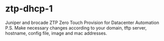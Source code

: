 # ztp-dhcp-1
Juniper and brocade ZTP
Zero Touch Provision for Datacenter Automation
P.S. Make necessary changes according to your domain, tftp server, hostname, config file, image and mac addresses.
